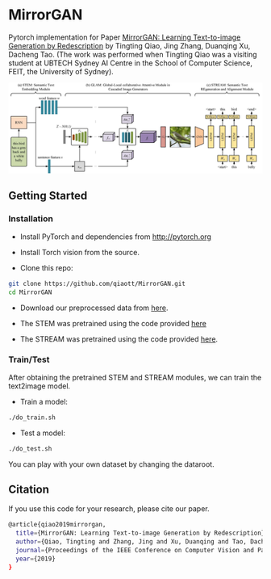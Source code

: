 # MirrorGAN

Pytorch implementation for Paper [MirrorGAN: Learning Text-to-image Generation by Redescription](https://arxiv.org/abs/1903.05854) by Tingting Qiao, Jing Zhang, Duanqing Xu, Dacheng Tao. (The work was performed when Tingting Qiao was a visiting student at UBTECH Sydney AI Centre in the School of Computer Science, FEIT, the University of Sydney).

![image](images/framework.jpg)

## Getting Started
### Installation

- Install PyTorch and dependencies from http://pytorch.org
- Install Torch vision from the source.

- Clone this repo:
```bash
git clone https://github.com/qiaott/MirrorGAN.git
cd MirrorGAN
```
- Download our preprocessed data from [here](https://drive.google.com/file/d/1CuW5ognTSkNbyx9TWoUFrgwqxZNk1cl0/view?usp=sharing).

- The STEM was pretrained using the code provided [here](https://github.com/taoxugit/AttnGAN)

- The STREAM was pretrained using the code provided [here](https://github.com/yunjey/pytorch-tutorial/tree/master/tutorials/03-advanced/image_captioning).

### Train/Test

After obtaining the pretrained STEM and STREAM modules, we can train the text2image model.
- Train a model:
```bash
./do_train.sh
```
- Test a model:
```bash
./do_test.sh
```

You can play with your own dataset by changing the dataroot.

## Citation
If you use this code for your research, please cite our paper.

```bash
@article{qiao2019mirrorgan,
  title={MirrorGAN: Learning Text-to-image Generation by Redescription},
  author={Qiao, Tingting and Zhang, Jing and Xu, Duanqing and Tao, Dacheng},
  journal={Proceedings of the IEEE Conference on Computer Vision and Pattern Recognition},
  year={2019}
}
```